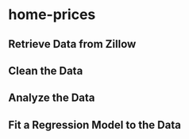 # home-prices

## Retrieve Data from Zillow

## Clean the Data

## Analyze the Data

## Fit a Regression Model to the Data
